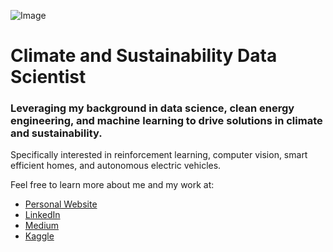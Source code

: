 ![Image](https://joshtingcom.files.wordpress.com/2021/12/dscf8555-2.jpg?w=1920&h=&zoom=2)
# Climate and Sustainability Data Scientist

### Leveraging my background in data science, clean energy engineering, and machine learning to drive solutions in climate and sustainability.

Specifically interested in reinforcement learning, computer vision, smart efficient homes, and autonomous electric vehicles.

Feel free to learn more about me and my work at:
* [Personal Website](https://joshting.com/)
* [LinkedIn](https://www.linkedin.com/in/justjoshtings)
* [Medium](http://joshting.medium.com/)
* [Kaggle](https://www.kaggle.com/justjoshtings)





<!---
justjoshtings/justjoshtings is a ✨ special ✨ repository because its `README.md` (this file) appears on your GitHub profile.
You can click the Preview link to take a look at your changes.
--->
